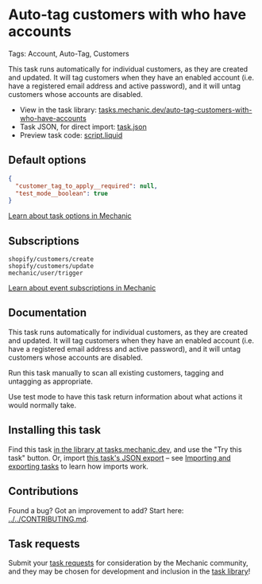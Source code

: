 # Auto-tag customers with who have accounts

Tags: Account, Auto-Tag, Customers

This task runs automatically for individual customers, as they are created and updated. It will tag customers when they have an enabled account (i.e. have a registered email address and active password), and it will untag customers whose accounts are disabled.

* View in the task library: [tasks.mechanic.dev/auto-tag-customers-with-who-have-accounts](https://tasks.mechanic.dev/auto-tag-customers-with-who-have-accounts)
* Task JSON, for direct import: [task.json](../../tasks/auto-tag-customers-with-who-have-accounts.json)
* Preview task code: [script.liquid](./script.liquid)

## Default options

```json
{
  "customer_tag_to_apply__required": null,
  "test_mode__boolean": true
}
```

[Learn about task options in Mechanic](https://learn.mechanic.dev/core/tasks/options)

## Subscriptions

```liquid
shopify/customers/create
shopify/customers/update
mechanic/user/trigger
```

[Learn about event subscriptions in Mechanic](https://learn.mechanic.dev/core/tasks/subscriptions)

## Documentation

This task runs automatically for individual customers, as they are created and updated. It will tag customers when they have an enabled account (i.e. have a registered email address and active password), and it will untag customers whose accounts are disabled.

Run this task manually to scan all existing customers, tagging and untagging as appropriate.

Use test mode to have this task return information about what actions it would normally take.

## Installing this task

Find this task [in the library at tasks.mechanic.dev](https://tasks.mechanic.dev/auto-tag-customers-with-who-have-accounts), and use the "Try this task" button. Or, import [this task's JSON export](../../tasks/auto-tag-customers-with-who-have-accounts.json) – see [Importing and exporting tasks](https://learn.mechanic.dev/core/tasks/import-and-export) to learn how imports work.

## Contributions

Found a bug? Got an improvement to add? Start here: [../../CONTRIBUTING.md](../../CONTRIBUTING.md).

## Task requests

Submit your [task requests](https://mechanic.canny.io/task-requests) for consideration by the Mechanic community, and they may be chosen for development and inclusion in the [task library](https://tasks.mechanic.dev/)!
